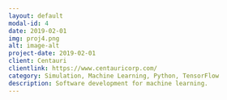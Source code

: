 ```yaml
---
layout: default
modal-id: 4
date: 2019-02-01
img: proj4.png
alt: image-alt
project-date: 2019-02-01
client: Centauri
clientlink: https://www.centauricorp.com/
category: Simulation, Machine Learning, Python, TensorFlow
description: Software development for machine learning.
---
```

